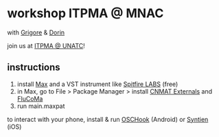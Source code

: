 # workshop ITPMA @ MNAC
 
with [Grigore](https://rvirmoors.github.io/) & [Dorin](https://proiectb.org/)

join us at [ITPMA @ UNATC](https://itpma.notion.site/)!

## instructions

1. install [Max](https://cycling74.com/downloads) and a VST instrument like [Spitfire LABS](https://labs.spitfireaudio.com) (free)
2. in Max, go to File > Package Manager > install [CNMAT Externals](https://github.com/CNMAT/CNMAT-Externs) and [FluCoMa](https://www.flucoma.org/download/)
3. run main.maxpat

to interact with your phone, install & run [OSCHook](https://apkcombo.com/oschook/com.hollyhook.oscHook/) (Android) or [Syntien](https://apps.apple.com/us/app/syntien/id1203153534) (iOS)

